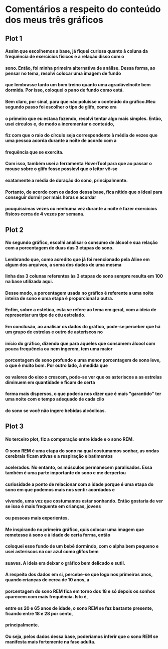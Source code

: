 # Comentários a respeito do conteúdo dos meus três gráficos

## Plot 1

#### Assim que escolhemos a base, já fiquei curiosa quanto à coluna da frequência de exercícios físicos e a relação disso com o 
#### sono. Então, foi minha primeira alternativa de análise. Dessa forma, ao pensar no tema, resolvi colocar uma imagem de fundo
#### que lembrasse tanto um bom treino quanto uma agradávelnoite bem dormida. Por isso, coloquei o pano de fundo como está.  
#### Bem claro, por sinal, para que não poluísse o conteúdo do gráfico.Meu segundo passo foi escolher o tipo de glifo, como era 
#### o primeiro que eu estava fazendo, resolvi tentar algo mais simples. Então, usei círculos e, de modo a incrementar o conteúdo,
####  fiz com que o raio do círculo seja correspondente à média de vezes que uma pessoa acorda durante a noite de acordo com a 
#### frequência que se exercita. 
#### Com isso, também usei a ferramenta HoverTool para que ao passar o mouse sobre o glifo fosse possíevl que o leitor vê-se 
#### exatamente a média de duração do sono, principalmente. 
#### Portanto, de acordo com os dados dessa base, fica nítido que o ideal para conseguir dormir por mais horas e acordar 
#### pouquíssimas vezes ou nenhuma vez durante a noite é fazer exercícios físicos cerca de 4 vezes por semana.

## Plot 2

#### No segundo gráfico, escolhi analisar o consumo de álcool e sua relação com a porcentagem de duas das 3 etapas do sono.
#### Lembrando que, como acredito que já foi mencionado pela Aline em algum dos arquivos, a soma dos dados de uma mesma 
#### linha das 3 colunas referentes às 3 etapas do sono sempre resulta em 100 na base utilizada aqui.
#### Desse modo, a porcentagem usada no gráfico é referente a uma noite inteira de sono e uma etapa é proporcional a outra.
#### Enfim, sobre a estética, esta se refere ao tema em geral, com a ideia de representar um tipo de céu estrelado.
#### Em conclusão, ao analisar os dados do gráfico, pode-se perceber que há um grupo de estrelas e outro de asteriscos no 
#### início do gráfico, dizendo que para aqueles que consumem álcool com pouca frequência ou nem ingerem, tem uma maior 
#### porcentagem de sono profundo e uma menor porcentagem de sono leve, o que é muito bom. Por outro lado, à medida que 
#### os valores do eixo x crescem, pode-se ver que os asteriscos a as estrelas diminuem em quantidade e ficam de certa 
#### forma mais dispersos, o que poderia nos dizer que é mais "garantido" ter uma noite com o tempo adequado de cada cilo 
#### do sono se você não ingere bebidas alcóolicas.

## Plot 3

#### No terceiro plot, fiz a comparação entre idade e o sono REM. 
#### O sono REM é uma etapa do sono na qual costumamos sonhar, as ondas cerebrais ficam ativas e a respiração e batimentos 
#### acelerados. No entanto, os músculos permanecem paralisados. Essa também é uma parte importante do sono e me derpertou
#### curiosidade a ponto de relacionar com a idade porque é uma etapa do sono em que podemos mais nos sentir acordados e 
#### vivendo, uma vez que costumamos estar sonhando. Então gostaria de ver se isso é mais frequente em crianças, jovens
#### ou pessoas mais experientes.
#### Me inspirando no primeiro gráfico, quis colocar uma imagem que remetesse à sono e à idade de certa forma, então
#### coloquei esse fundo de um bebê dormindo, com o alpha bem pequeno e usei asteriscos na cor azul como glifos bem 
#### suaves. A ideia era deixar o gráfico bem delicado e sutil. 
#### A respeito dos dados em si, percebe-se que logo nos primeiros anos, quando crianças de cerca de 10 anos, a 
#### porcentagem do sono REM fica em torno dos 18 e só depois os sonhos aparecem com mais frequência. Isto é,
#### entre os 20 e 65 anos de idade, o sono REM se faz bastante presente, ficando entre 18 e 28 por cento,
#### principalmente. 
#### Ou seja, pelos dados dessa base, poderíamos inferir que o sono REM se manifesta mais fortemente na fase adulta.
